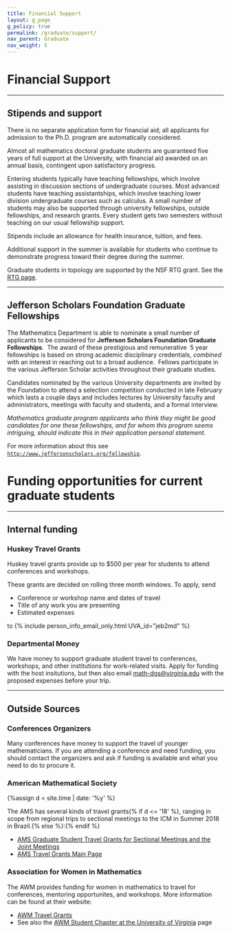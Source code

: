 ```yaml
---
title: Financial Support
layout: g_page
g_policy: true
permalink: /graduate/support/
nav_parent: Graduate
nav_weight: 5
---
```


<h1 class="mb-3">Financial Support</h1>

---

## Stipends and support

<p>There is no separate application form for financial aid; all applicants for admission to the Ph.D. program are automatically considered.</p>

<p>Almost all mathematics doctoral graduate students are guaranteed five years of full support at the University, with financial aid awarded on an annual basis, contingent upon satisfactory progress.</p>

<p>Entering students typically have teaching fellowships, which involve assisting in discussion sections of undergraduate courses. Most advanced students have teaching assistantships, which involve teaching lower division undergraduate courses such as calculus. A small number of students may also be supported through university fellowships, outside fellowships, and research grants. Every student gets two semesters without teaching on our usual fellowship support.</p>

<p>Stipends include an allowance for health insurance, tuition, and fees.</p>

<p>Additional support in the summer is available for students who continue to demonstrate progress toward their degree during the summer.</p>

Graduate students in topology are supported by the NSF RTG grant. See the [RTG page](https://math.virginia.edu/geomtop/).

---

## Jefferson Scholars Foundation Graduate Fellowships

<p>The Mathematics Department is able to nominate a small number of applicants to be considered for <strong>Jefferson Scholars Foundation Graduate Fellowships</strong>.&nbsp; The award of these prestigious and remunerative&nbsp; 5 year fellowships is based on strong academic disciplinary credentials, <em>combined</em> with an interest in reaching out to a broad audience.&nbsp; Fellows participate in the various Jefferson Scholar activities throughout their graduate studies.&nbsp;</p>

<p>Candidates nominated by the various University departments are invited by the Foundation to attend a selection competition conducted in late February which lasts a couple days and includes lectures by University faculty and administrators, meetings with faculty and students, and a formal interview.</p>

<p><em>Mathematics graduate program applicants who think they might be good candidates for one these fellowships, and for whom this program seems intriguing, should indicate this in their application personal statement.</em></p>

<p>For more information about this see&nbsp; <a href="http://www.jeffersonscholars.org/fellowship"><code class="highlighter-rouge">http://www.jeffersonscholars.org/fellowship</code></a>.</p>


<h1 class="mb-3">Funding opportunities for current graduate students</h1>

---

<h2 class="mb-3">Internal funding</h2>


### Huskey Travel Grants

Huskey travel grants provide up to $500 per year for students to attend conferences and workshops.

These grants are decided on rolling three month windows. To apply, send
- Conference or workshop name and dates of travel
- Title of any work you are presenting
- Estimated expenses

to {% include person_info_email_only.html UVA_id="jeb2md" %}


### Departmental Money

We have money to support graduate student travel to conferences, workshops,
and other institutions for work-related visits. Apply for funding with the host
insitutions, but then also email <a
href="mailto:math-dgs@virginia.edu">math-dgs@virginia.edu</a> with the proposed
expenses before your trip.

---

<h2 class="mb-3">Outside Sources</h2>

### Conferences Organizers

Many conferences have money to support the travel of younger mathematicians. If you are attending a conference and need funding, you should contact the organizers and ask if funding is available and what you need to do to procure it.



### American Mathematical Society

{%assign d = site.time | date: '%y' %}

The AMS has several kinds of travel grants{% if d <= '18' %}, ranging in scope from regional trips to sectional meetings to the ICM in Summer 2018 in Brazil.{% else %}:{% endif %}
- <a href="http://www.ams.org/programs/travel-grants/grad-students/emp-student-JMM">AMS Graduate Student Travel Grants for Sectional Meetings and the Joint Meetings</a>
- <a href="http://www.ams.org/programs/travel-grants/travel-grants">AMS Travel Grants Main Page</a>


### Association for Women in Mathematics

The AWM provides funding for women in mathematics to travel for conferences, mentoring opportunites, and workshops. More information can be found at their website:
- <a href="https://sites.google.com/site/awmmath/programs/travel-grants">AWM Travel Grants</a>
- See also the [AWM Student Chapter at the University of Virginia](http://people.virginia.edu/~er2eq/uva-awm/) page
